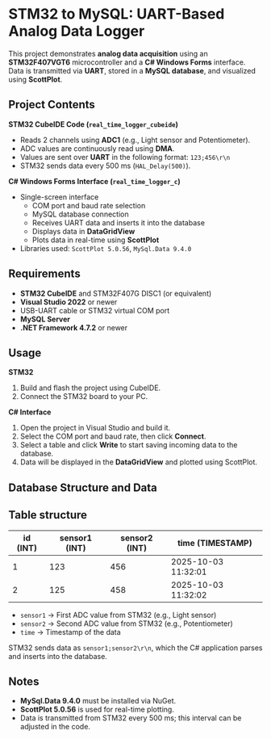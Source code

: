# STM32 to MySQL: UART-Based Analog Data Logger

This project demonstrates **analog data acquisition** using an **STM32F407VGT6** microcontroller and a **C# Windows Forms** interface. Data is transmitted via **UART**, stored in a **MySQL database**, and visualized using **ScottPlot**.  

## Project Contents

**STM32 CubeIDE Code (`real_time_logger_cubeide`)**  
- Reads 2 channels using **ADC1** (e.g., Light sensor and Potentiometer).  
- ADC values are continuously read using **DMA**.  
- Values are sent over **UART** in the following format: `123;456\r\n`  
- STM32 sends data every 500 ms (`HAL_Delay(500)`).

**C# Windows Forms Interface (`real_time_logger_c`)**  
- Single-screen interface  
  - COM port and baud rate selection  
  - MySQL database connection  
  - Receives UART data and inserts it into the database  
  - Displays data in **DataGridView**  
  - Plots data in real-time using **ScottPlot**  
- Libraries used: `ScottPlot 5.0.56`, `MySql.Data 9.4.0`  

## Requirements

- **STM32 CubeIDE** and STM32F407G DISC1 (or equivalent)  
- **Visual Studio 2022** or newer  
- USB-UART cable or STM32 virtual COM port  
- **MySQL Server**  
- **.NET Framework 4.7.2** or newer  

## Usage

**STM32**  
1. Build and flash the project using CubeIDE.  
2. Connect the STM32 board to your PC.  

**C# Interface**  
1. Open the project in Visual Studio and build it.  
2. Select the COM port and baud rate, then click **Connect**.  
3. Select a table and click **Write** to start saving incoming data to the database.  
4. Data will be displayed in the **DataGridView** and plotted using ScottPlot.  

## Database Structure and Data

## Table structure

| id (INT) | sensor1 (INT) | sensor2 (INT) | time (TIMESTAMP)     |
|----------|---------------|---------------|----------------------|
| 1        | 123           | 456           | 2025-10-03 11:32:01 |
| 2        | 125           | 458           | 2025-10-03 11:32:02 |
  

- `sensor1` → First ADC value from STM32 (e.g., Light sensor)  
- `sensor2` → Second ADC value from STM32 (e.g., Potentiometer)  
- `time` → Timestamp of the data  

STM32 sends data as `sensor1;sensor2\r\n`, which the C# application parses and inserts into the database.  

## Notes

- **MySql.Data 9.4.0** must be installed via NuGet.  
- **ScottPlot 5.0.56** is used for real-time plotting.  
- Data is transmitted from STM32 every 500 ms; this interval can be adjusted in the code.  
